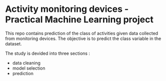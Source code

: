 # Activity monitoring devices - Practical Machine Learning project

This repo contains prediction of the class of activities given data collected from monitoring devices.
The objective is to predict the class variable in the dataset.

The study is devided into three sections :
 - data cleaning
 - model selection
 - prediction
